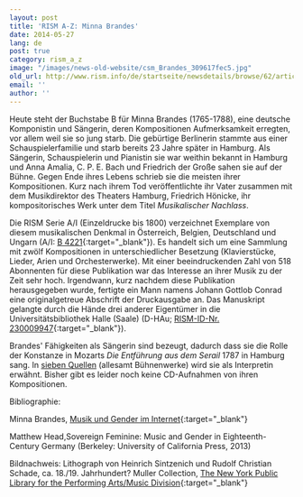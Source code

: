 ```yaml
---
layout: post
title: 'RISM A-Z: Minna Brandes'
date: 2014-05-27
lang: de
post: true
category: rism_a_z
image: "/images/news-old-website/csm_Brandes_309617fec5.jpg"
old_url: http://www.rism.info/de/startseite/newsdetails/browse/62/article/64/minna-brandes-1.html
email: ''
author: ''
---
```


Heute steht der Buchstabe B für Minna Brandes (1765-1788), eine deutsche Komponistin und Sängerin, deren Kompositionen Aufmerksamkeit erregten, vor allem weil sie so jung starb. Die gebürtige Berlinerin stammte aus einer Schauspielerfamilie und starb bereits 23 Jahre später in Hamburg. Als Sängerin, Schauspielerin und Pianistin sie war weithin bekannt in Hamburg und Anna Amalia, C. P. E. Bach und Friedrich der Große sahen sie auf der Bühne. Gegen Ende ihres Lebens schrieb sie die meisten ihrer Kompositionen. Kurz nach ihrem Tod veröffentlichte ihr Vater zusammen mit dem Musikdirektor des Theaters Hamburg, Friedrich Hönicke, ihr kompositorisches Werk unter dem Titel _Musikalischer Nachlass_.

Die RISM Serie A/I (Einzeldrucke bis 1800) verzeichnet Exemplare von diesem musikalischen Denkmal in Österreich, Belgien, Deutschland und Ungarn (A/I: [B 4221](https://opac.rism.info/search?id=00000990006846){:target="_blank"}). Es handelt sich um eine Sammlung mit zwölf Kompositionen in unterschiedlicher Besetzung (Klavierstücke, Lieder, Arien und Orchesterwerke). Mit einer beeindruckenden Zahl von 518 Abonnenten für diese Publikation war das Interesse an ihrer Musik zu der Zeit sehr hoch. Irgendwann, kurz nachdem diese Publikation herausgegeben wurde, fertigte ein Mann namens Johann Gottlob Conrad eine originalgetreue Abschrift der Druckausgabe an. Das Manuskript gelangte durch die Hände drei anderer Eigentümer in die Universitätsbibliothek Halle (Saale) (D-HAu; [RISM-ID-Nr. 230009947](http://opac.rism.info/search?documentid=230009947){:target="_blank"}).

Brandes' Fähigkeiten als Sängerin sind bezeugt, dadurch dass sie die Rolle der Konstanze in Mozarts _Die Entführung aus dem Serail_ 1787 in Hamburg sang. In [sieben Quellen](https://opac.rism.info/metaopac/search.do?methodToCall=submitButtonCall& "external-link-new-window") (allesamt Bühnenwerke) wird sie als Interpretin erwähnt. Bisher gibt es leider noch keine CD-Aufnahmen von ihren Kompositionen.


Bibliographie:

Minna Brandes, [Musik und Gender im Internet](http://mugi.hfmt-hamburg.de/artikel/minna-brandes){:target="_blank"}

Matthew Head,Sovereign Feminine: Music and Gender in Eighteenth-Century Germany (Berkeley: University of California Press, 2013)

Bildnachweis: Lithograph von Heinrich Sintzenich und Rudolf Christian Schade, ca. 18./19. Jahrhundert? Muller Collection, [The New York Public Library for the Performing Arts/Music Division](http://digitalgallery.nypl.org/nypldigital/id?1106184){:target="_blank"}